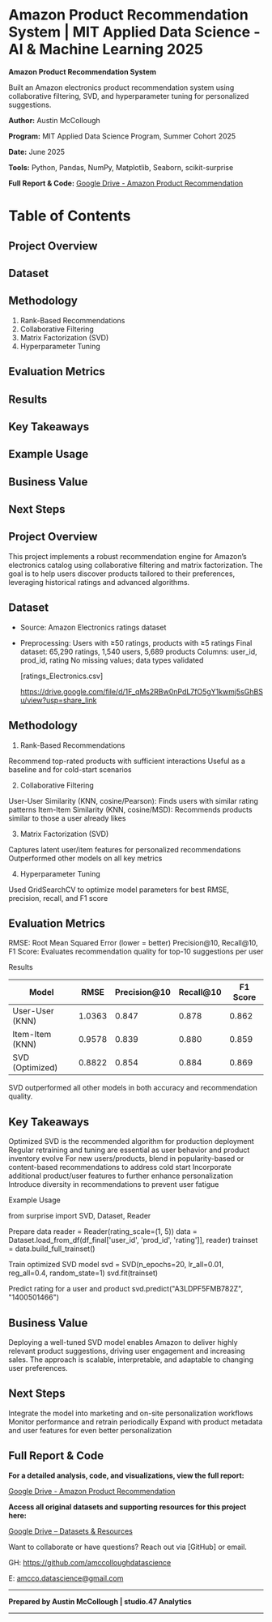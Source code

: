 # Amazon Product Recommendation System | MIT Applied Data Science - AI & Machine Learning 2025
**Amazon Product Recommendation System**

Built an Amazon electronics product recommendation system using collaborative filtering, SVD, and hyperparameter tuning for personalized suggestions.  

**Author:** Austin McCollough  

**Program:** MIT Applied Data Science Program, Summer Cohort 2025

**Date:** June 2025  

**Tools:** Python, Pandas, NumPy, Matplotlib, Seaborn, scikit-surprise

**Full Report & Code:** [Google Drive - Amazon Product Recommendation](https://drive.google.com/drive/folders/1H0SfHq_smkli2ltG9QOVpKKVXGqQlRec?usp=share_link)

# Table of Contents

## Project Overview
## Dataset
## Methodology
  1. Rank-Based Recommendations
  2. Collaborative Filtering
  3. Matrix Factorization (SVD)
  4. Hyperparameter Tuning
## Evaluation Metrics
## Results
## Key Takeaways
## Example Usage
## Business Value
## Next Steps

## Project Overview

This project implements a robust recommendation engine for Amazon’s electronics catalog using collaborative filtering and matrix factorization. The goal is to help users discover products tailored to their preferences, leveraging historical ratings and advanced algorithms.

## Dataset

* Source: Amazon Electronics ratings dataset
* Preprocessing:
  Users with ≥50 ratings, products with ≥5 ratings
  Final dataset: 65,290 ratings, 1,540 users, 5,689 products
  Columns: user_id, prod_id, rating
  No missing values; data types validated

  [ratings_Electronics.csv]
  
  https://drive.google.com/file/d/1F_qMs2RBw0nPdL7fO5gY1kwmj5sGhBSu/view?usp=share_link

## Methodology

1. Rank-Based Recommendations

Recommend top-rated products with sufficient interactions
Useful as a baseline and for cold-start scenarios

2. Collaborative Filtering

User-User Similarity (KNN, cosine/Pearson): Finds users with similar rating patterns
Item-Item Similarity (KNN, cosine/MSD): Recommends products similar to those a user already likes

3. Matrix Factorization (SVD)

Captures latent user/item features for personalized recommendations
Outperformed other models on all key metrics

4. Hyperparameter Tuning

Used GridSearchCV to optimize model parameters for best RMSE, precision, recall, and F1 score

## Evaluation Metrics

RMSE: Root Mean Squared Error (lower = better)
Precision@10, Recall@10, F1 Score: Evaluates recommendation quality for top-10 suggestions per user

Results

| Model                | RMSE   | Precision@10 | Recall@10 | F1 Score |
|----------------------|--------|--------------|-----------|----------|
| User-User (KNN)      | 1.0363 | 0.847        | 0.878     | 0.862    |
| Item-Item (KNN)      | 0.9578 | 0.839        | 0.880     | 0.859    |
| SVD (Optimized)  | 0.8822 | 0.854        | 0.884     | 0.869    |

SVD outperformed all other models in both accuracy and recommendation quality.

## Key Takeaways

Optimized SVD is the recommended algorithm for production deployment
Regular retraining and tuning are essential as user behavior and product inventory evolve
For new users/products, blend in popularity-based or content-based recommendations to address cold start
Incorporate additional product/user features to further enhance personalization
Introduce diversity in recommendations to prevent user fatigue

Example Usage

from surprise import SVD, Dataset, Reader

Prepare data
reader = Reader(rating_scale=(1, 5))
data = Dataset.load_from_df(df_final['user_id', 'prod_id', 'rating']], reader)
trainset = data.build_full_trainset()

Train optimized SVD model
svd = SVD(n_epochs=20, lr_all=0.01, reg_all=0.4, random_state=1)
svd.fit(trainset)

Predict rating for a user and product
svd.predict("A3LDPF5FMB782Z", "1400501466")

## Business Value

Deploying a well-tuned SVD model enables Amazon to deliver highly relevant product suggestions, driving user engagement and increasing sales. The approach is scalable, interpretable, and adaptable to changing user preferences.

## Next Steps

Integrate the model into marketing and on-site personalization workflows
Monitor performance and retrain periodically
Expand with product metadata and user features for even better personalization

## Full Report & Code

**For a detailed analysis, code, and visualizations, view the full report:**  

  [Google Drive - Amazon Product Recommendation](https://drive.google.com/drive/folders/1H0SfHq_smkli2ltG9QOVpKKVXGqQlRec?usp=share_link)

**Access all original datasets and supporting resources for this project here:**  

  [Google Drive – Datasets & Resources](https://drive.google.com/drive/folders/1smXVZihW8WQLvSKUrkmQmI6mZAcJv6P2?usp=share_link)


Want to collaborate or have questions? Reach out via [GitHub] or email.

GH: https://github.com/amccolloughdatascience

E: amcco.datascience@gmail.com

---

**Prepared by Austin McCollough | studio.47 Analytics**  

---

